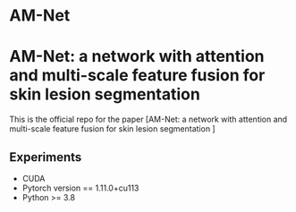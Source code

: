 # AM-Net
# AM-Net: a network with attention and multi-scale feature fusion for skin lesion segmentation 
This is the official repo for the paper [AM-Net: a network with attention and multi-scale feature fusion for skin lesion segmentation ]

## Experiments
- CUDA
- Pytorch version == 1.11.0+cu113
- Python >= 3.8
